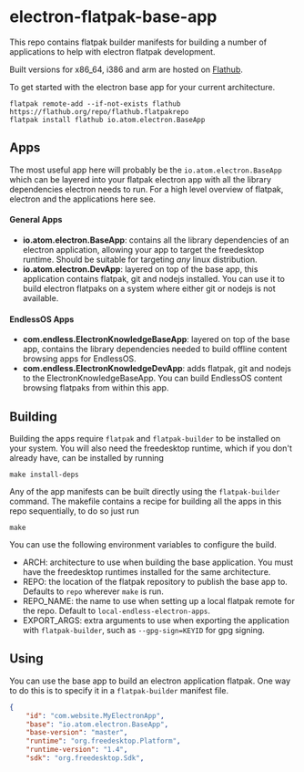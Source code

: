 # electron-flatpak-base-app
This repo contains flatpak builder manifests for building a number of
applications to help with electron flatpak development.

Built versions for x86_64, i386 and arm are hosted on [Flathub](https://flathub.org).

To get started with the electron base app for your current architecture.
```
flatpak remote-add --if-not-exists flathub https://flathub.org/repo/flathub.flatpakrepo
flatpak install flathub io.atom.electron.BaseApp
```

## Apps
The most useful app here will probably be the `io.atom.electron.BaseApp`
which can be layered into your flatpak electron app with all the library
dependencies electron needs to run. For a high level overview of flatpak,
electron and the applications here see.

#### General Apps
 - **io.atom.electron.BaseApp**: contains all the library dependencies of an
   electron application, allowing your app to target the freedesktop runtime.
   Should be suitable for targeting *any* linux distribution.
 - **io.atom.electron.DevApp**: layered on top of the base app, this application
   contains flatpak, git and nodejs installed. You can use it to build electron
   flatpaks on a system where either git or nodejs is not available.

#### EndlessOS Apps
 - **com.endless.ElectronKnowledgeBaseApp**: layered on top of the base app,
   contains the library dependencies needed to build offline content browsing
   apps for EndlessOS.
 - **com.endless.ElectronKnowledgeDevApp**: adds flatpak, git and nodejs to
   the ElectronKnowledgeBaseApp. You can build EndlessOS content browsing
   flatpaks from within this app.

## Building
Building the apps require `flatpak` and `flatpak-builder` to be installed on
your system. You will also need the freedesktop runtime, which if you don't
already have, can be installed by running
```
make install-deps
```

Any of the app manifests can be built directly using the `flatpak-builder`
command. The makefile contains a recipe for building all the apps in this
repo sequentially, to do so just run
```
make
```

You can use the following environment variables to configure the build.
 - ARCH: architecture to use when building the base application. You must
   have the freedesktop runtimes installed for the same architecture.
 - REPO: the location of the flatpak repository to publish the base app to.
   Defaults to `repo` wherever `make` is run.
 - REPO_NAME: the name to use when setting up a local flatpak remote for the
   repo. Default to `local-endless-electron-apps`.
 - EXPORT_ARGS: extra arguments to use when exporting the application with
   `flatpak-builder`, such as `--gpg-sign=KEYID` for gpg signing.

## Using
You can use the base app to build an electron application flatpak. One way to do
this is to specify it in a `flatpak-builder` manifest file.
```json
{
    "id": "com.website.MyElectronApp",
    "base": "io.atom.electron.BaseApp",
    "base-version": "master",
    "runtime": "org.freedesktop.Platform",
    "runtime-version": "1.4",
    "sdk": "org.freedesktop.Sdk",
```
